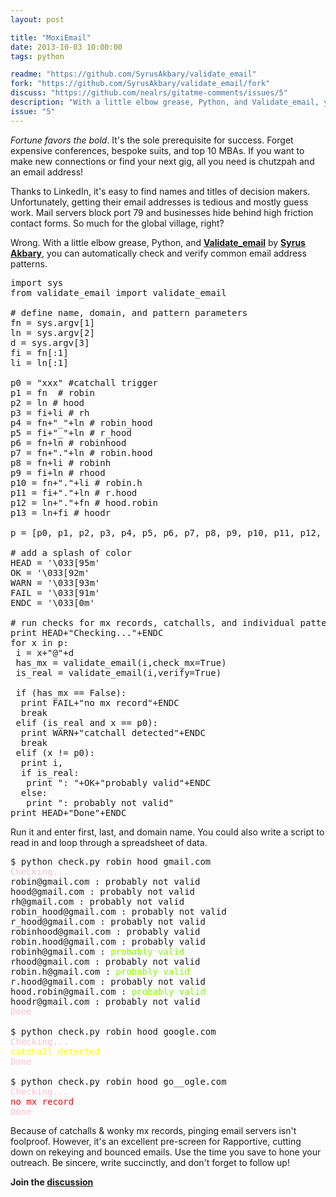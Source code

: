 ```yaml
---
layout: post

title: "MoxiEmail"
date: 2013-10-03 10:00:00
tags: python

readme: "https://github.com/SyrusAkbary/validate_email"
fork: "https://github.com/SyrusAkbary/validate_email/fork"
discuss: "https://github.com/nealrs/gitatme-comments/issues/5"
description: "With a little elbow grease, Python, and Validate_email, you can automatically check and verify common email address patterns."
issue: "5"
---
```


<p><em>Fortune favors the bold</em>. It's the sole prerequisite for success. Forget expensive conferences, bespoke suits, and top 10 MBAs. If you want to make new connections or find your next gig, all you need is chutzpah and an email address!</p>

<p>Thanks to LinkedIn, it's easy to find names and titles of decision makers. Unfortunately, getting their email addresses is tedious and mostly guess work. Mail servers block port 79 and businesses hide behind high friction contact forms. So much for the global village, right?</p> 

<p>Wrong. With a little elbow grease, Python, and <a href= "https://github.com/SyrusAkbary/validate_email" target="_blank"><strong>Validate_email</strong></a> by <a href="https://github.com/SyrusAkbary/" target="_blank"><strong>Syrus Akbary</strong></a>, you can automatically check and verify common email address patterns.</p>

<pre class="prettyprint lang-python">
import sys
from validate_email import validate_email 

# define name, domain, and pattern parameters
fn = sys.argv[1]
ln = sys.argv[2]
d = sys.argv[3]
fi = fn[:1]
li = ln[:1]

p0 = "xxx" #catchall trigger
p1 = fn  # robin
p2 = ln	# hood
p3 = fi+li # rh
p4 = fn+"_"+ln # robin_hood
p5 = fi+"_"+ln # r_hood
p6 = fn+ln # robinhood
p7 = fn+"."+ln # robin.hood
p8 = fn+li # robinh
p9 = fi+ln # rhood
p10 = fn+"."+li # robin.h
p11 = fi+"."+ln # r.hood
p12 = ln+"."+fn # hood.robin
p13 = ln+fi # hoodr

p = [p0, p1, p2, p3, p4, p5, p6, p7, p8, p9, p10, p11, p12, p13]

# add a splash of color
HEAD = '\033[95m'
OK = '\033[92m'
WARN = '\033[93m'
FAIL = '\033[91m'
ENDC = '\033[0m'

# run checks for mx records, catchalls, and individual patterns
print HEAD+"Checking..."+ENDC
for x in p:
 i = x+"@"+d
 has_mx = validate_email(i,check_mx=True)
 is_real = validate_email(i,verify=True)
 
 if (has_mx == False):
  print FAIL+"no mx record"+ENDC
  break
 elif (is_real and x == p0):
  print WARN+"catchall detected"+ENDC
  break
 elif (x != p0):
  print i,
  if is_real:
   print ": "+OK+"probably valid"+ENDC
  else:
   print ": probably not valid"
print HEAD+"Done"+ENDC
</pre>

<p>Run it and enter first, last, and domain name. You could also write a script to read in and loop through a spreadsheet of data.</p>

<pre class="prettyprint lang-bsh">
$ python check.py robin hood gmail.com
<span class = "nocode" style="color:pink;">Checking...</span>
robin@gmail.com : probably not valid
hood@gmail.com : probably not valid
rh@gmail.com : probably not valid
robin_hood@gmail.com : probably not valid
r_hood@gmail.com : probably not valid
robinhood@gmail.com : probably valid
robin.hood@gmail.com : probably valid
robinh@gmail.com : <span class = "nocode" style="color:Chartreuse ;">probably valid</span>
rhood@gmail.com : probably not valid
robin.h@gmail.com : <span class = "nocode" style="color:Chartreuse ;">probably valid</span>
r.hood@gmail.com : probably not valid
hood.robin@gmail.com : <span class = "nocode" style="color:Chartreuse ;">probably valid</span>
hoodr@gmail.com : probably not valid
<span class = "nocode" style="color:pink;">Done</span>

$ python check.py robin hood google.com
<span class = "nocode" style="color:pink;">Checking...</span>
<span class = "nocode" style="color:yellow;">catchall detected</span>
<span class = "nocode" style="color:pink;">Done</span>

$ python check.py robin hood go__ogle.com
<span class = "nocode" style="color:pink;">Checking...</span>
<span class = "nocode" style="color:red;">no mx record</span>
<span class = "nocode" style="color:pink;">Done</span>
</pre>

<p>Because of catchalls & wonky mx records, pinging email servers isn't foolproof. However, it's an excellent pre-screen for Rapportive, cutting down on rekeying and bounced emails. Use the time you save to hone your outreach. Be sincere, write succinctly, and don't forget to follow up!</p>

<p><strong>Join the <a class = "nodeco" href="{{ page.url }}#comments" title="Discuss this issue of Git @ Me online"><i class="icon-comments icon-large "></i> discussion</a></strong></p>